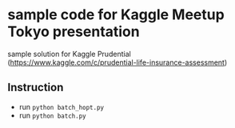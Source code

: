 
# sample code for Kaggle Meetup Tokyo presentation

sample solution for Kaggle Prudential
(https://www.kaggle.com/c/prudential-life-insurance-assessment)

## Instruction

* run `python batch_hopt.py`
* run `python batch.py`
